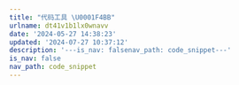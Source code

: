 ```yaml
---
title: "代码工具 \U0001F4BB"
urlname: dt41v1b1lx0wnavv
date: '2024-05-27 14:38:23'
updated: '2024-07-27 10:37:12'
description: '---is_nav: falsenav_path: code_snippet---'
is_nav: false
nav_path: code_snippet
---
```


